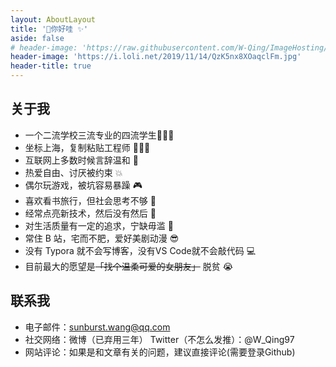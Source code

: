 ```yaml
---
layout: AboutLayout
title: '🎉你好哇 ✨'
aside: false
# header-image: 'https://raw.githubusercontent.com/W-Qing/ImageHosting/src/Blog/blogaboutme.jpg'
header-image: 'https://i.loli.net/2019/11/14/QzK5nx8XOaqclFm.jpg'
header-title: true
---
```

## 关于我
- 一个二流学校三流专业的四流学生👨🏻‍🎓
- 坐标上海，复制粘贴工程师 👨🏻‍💻
- 互联网上多数时候言辞温和 🙂
- 热爱自由、讨厌被约束 💥
- 偶尔玩游戏，被坑容易暴躁 🎮
- 喜欢看书旅行，但社会思考不够 🗿
- 经常点亮新技术，然后没有然后 🙊
- 对生活质量有一定的追求，宁缺毋滥 🍻
- 常住 B 站，宅而不肥，爱好美剧动漫 😎
- 没有 Typora 就不会写博客，没有VS Code就不会敲代码 💻
- 目前最大的愿望是<del>「找个温柔可爱的女朋友」</del> 脱贫 😭

## 联系我
- 电子邮件：sunburst.wang@qq.com
- 社交网络：微博（已弃用三年） Twitter（不怎么发推）：@W_Qing97
- 网站评论：如果是和文章有关的问题，建议直接评论(需要登录Github)


